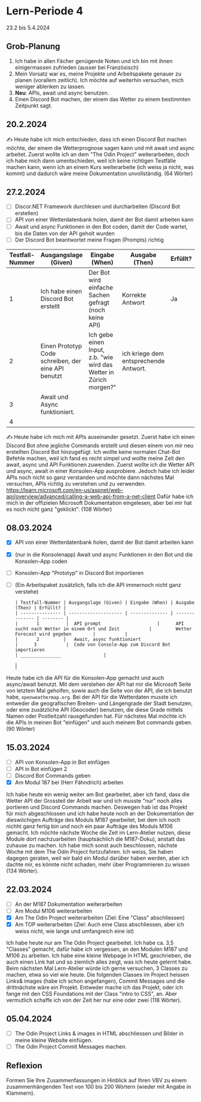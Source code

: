# Lern-Periode 4

23.2 bis 5.4.2024

## Grob-Planung

1. Ich habe in allen Fächer genügende Noten und ich bin mit ihnen einigermassen zufrieden (ausser bei Französisch)
2. Mein Vorsatz war es, meine Projekte und Arbeitspakete genauer zu planen  (vorallem zeitlich). Ich möchte auf weiterhin versuchen, mich weniger ablenken zu lassen.
3. **Neu**: APIs, await und async benutzen.
4. Einen Discord Bot machen, der einem das Wetter zu einem bestimmten Zeitpunkt sagt.

## 20.2.2024

✍️ Heute habe ich mich entschieden, dass ich einen Discord Bot machen möchte, der einem die Wetterprognose sagen kann und mit await und async arbeitet. Zuerst wollte ich an dem "The Odin Project" weiterarbeiten, doch ich habe mich dann umentschieden, weil ich keine richtigen Testfälle machen kann, wenn ich an einem Kurs weiterarbeite (ich weiss ja nicht, was kommt) und dadurch wäre meine Dokumentation unvollständig.
(64 Wörter)

## 27.2.2024

- [ ] Discor.NET Framework durchlesen und durcharbeiten (Discord Bot erstellen)
- [ ] API von einer Wetterdatenbank holen, damit der Bot damit arbeiten kann
- [ ] Await und async Funktionen in den Bot coden, damit der Code wartet, bis die Daten von der API geholt wurden
- [ ]   Der Discord Bot beantwortet meine Fragen (Prompts) richtig 

| Testfall-Nummer | Ausgangslage (Given) | Eingabe (When) | Ausgabe (Then) | Erfüllt? |
| --------------- | -------------------- | -------------- | -------------- | -------- |
| 1               |     Ich habe einen Discord Bot erstellt                 |  Der Bot wird einfache Sachen gefragt (noch keine API)              |       Korrekte Antwort         |        Ja  |
| 2               |    Einen Prototyp Code schreiben, der eine API benutzt               |       Ich gebe einen Input, z.b. "wie wird das Wetter in Zürich morgen?"         |       ich kriege dem entsprechende Antwort.         |          |
|    3                  |        Await und Async funktioniert.        |                |          |
| 4               |                      |                |                |          |

✍️ Heute habe ich mich mit APIs auseinander gesetzt. Zuerst habe ich einen Discord Bot ohne jegliche Commands erstellt und diesen einem von mir neu erstellten Discord Bot hinzugefügt. Ich wollte keine normalen Chat-Bot Befehle machen, weil ich fand es recht simpel und wollte meine Zeit den await, async und API Funktionen zuwenden.
Zuerst wollte ich die Wetter API und async, await in einer Konsolen-App ausprobiere. Jedoch habe ich leider APIs noch nicht so ganz verstanden und möchte dann nächstes Mal versuchen, APIs richtig zu verstehen und zu verwenden. https://learn.microsoft.com/en-us/aspnet/web-api/overview/advanced/calling-a-web-api-from-a-net-client Dafür habe ich mich in der offizielen Microsoft Dokumentation eingelesen, aber bei mir hat es noch nicht ganz "geklickt".  (108 Wörter)

## 08.03.2024
- [x] API von einer Wetterdatenbank holen, damit der Bot damit arbeiten kann
- [x] (nur in die Konsolenapp) Await und async Funktionen in den Bot und die Konsolen-App coden
- [ ] Konsolen-App "Prototyp" in Discord Bot importieren
- [ ] (Ein Arbeitspaket zusätzlich, falls ich die API immernoch nicht ganz verstehe)


      | Testfall-Nummer | Ausgangslage (Given) | Eingabe (When) | Ausgabe (Then) | Erfüllt? |
      | --------------- | -------------------- | -------------- | -------------- | -------- |
      |       1          |  API prompt                     |      API sucht nach Wetter in einem Ort und Zeit           |         Wetter Forecast wird gegeben        |           |
      |       2         |   Await, async funktioniert
      |      3           |  Code von Console-App zum Discord Bot importieren
      | _______________                |                                                               
     |
  

Heute habe ich die API für die Konsolen-App gemacht und auch async/await benutzt. Mit dem verstehen der API hat mir die Microsoft Seite von letztem Mal geholfen, sowie auch die Seite von der API, die ich benutzt habe, ```
openweathermap.org ```. Bei der API für die Wetterdaten musste ich entweder die geografischen Breiten- und Längengrade der Stadt benutzen, oder eine zusätzliche API (Geocoder) benutzen, die diese Grade mittels Namen oder Postleitzahl rausgefunden hat. Für nächstes Mal möchte ich die APIs in meinen Bot "einfügen" und auch meinem Bot commands geben. (90 Wörter)


## 15.03.2024

- [ ] API von Konsolen-App in Bot einfügen
- [ ] API in Bot einfügen 2
- [ ] Discord Bot Commands geben
- [x] Am Modul 187 bei (Herr Fähndrich) arbeiten

Ich habe heute ein wenig weiter am Bot gearbeitet, aber ich fand, dass die Wetter API der Grossteil der Arbeit war und ich musste "nur" noch alles portieren und Discord Commands machen. Deswegen hab ist das Projekt für mich abgeschlossen und ich habe heute noch an der Dokumentation der dieswöchigen Aufträge des Moduls M187 gearbeitet, bei dem ich noch nichht ganz fertig bin und noch ein paar Aufträge des Moduls M106 gemacht. Ich möchte nächste Woche die Zeit im Lern-Atelier nutzen, diese Module dort nachzuarbeiten (hauptsächlich die M187-Doku), anstatt das zuhause zu machen. Ich habe mich sonst auch beschlossen, nächste Woche mit dem The Odin Project fortzufahren. Ich weiss, Sie haben dagegen geraten, weil wir bald ein Modul darüber haben werden, aber ich dachte mir, es könnte nicht schaden, mehr über Programmieren zu wissen (134 Wörter).

## 22.03.2024

- [ ] An der M187 Dokumentation weiterarbeiten
- [ ] Am Modul M106 weiterarbeiten
- [x] Am The Odin Project weiterarbeiten (Ziel: Eine "Class" abschliessen)
- [x] Am TOP weiterarbeiten (Ziel: Auch eine Class abschliessen, aber ich weiss nicht, wie lange und umfangreich eine ist)

Ich habe heute nur am The Odin Project gearbeitet. Ich habe ca. 3,5 "Classes" gemacht, dafür habe ich vergessen, an den Modulen M187 und M106 zu arbeiten. Ich habe eine kleine Webpage in HTML geschrieben, die auch einen Link hat und so ziemlich alles zeigt, was ich heute gelernt habe.
Beim nächsten Mal Lern-Atelier würde ich gerne versuchen, 3 Classes zu machen, etwa so viel wie heute. Die folgenden Classes im Project heissen Links& images (habe ich schon angefangen), Commit Messages und die drittnächste wäre ein Projekt. Entweder mache ich das Projekt, oder ich fange mit den CSS Foundations mit der Class "intro to CSS", an. Aber vermutlich schaffe ich von der Zeit her nur eine oder zwei (118 Wörter).


## 05.04.2024

- [ ] The Odin Project Links & images in HTML abschliessen und Bilder in meine kleine Website einfügen.
- [ ] The Odin Project Commit Messages machen.

## Reflexion

Formen Sie Ihre Zusammenfassungen in Hinblick auf Ihren VBV zu einem zusammenhängenden Text von 100 bis 200 Wörtern (wieder mit Angabe in Klammern).
